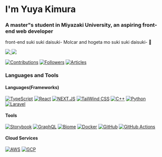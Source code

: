 <h1>I'm Yuya Kimura</h1>
<h3>A master"s student in Miyazaki University, an aspiring front-end web developer</h3>

front-end suki suki daisuki-
Molcar and hogeta mo suki suki daisuki- 🐹

<a href="https://x.com/Hogeta_KL" target="_blank" rel="noopener">
  <img src="https://img.shields.io/badge/-Twitter-1DA1F2?style=flat&amp;logo=twitter&amp;logoColor=white">
</a>
<a href="https://qiita.com/hogeta_KL" target="_blank" rel="noopener">
  <img src="https://img.shields.io/badge/-Qiita-55C500?style=flat&amp;logo=qiita&amp;logoColor=white">
</a>

[![Contributions](https://badgen.org/img/qiita/hogeta_KL/contributions?style=plastic)](https://qiita.com/hogeta_KL)
[![Followers](https://badgen.org/img/qiita/hogeta_KL/followers?style=plastic)](https://qiita.com/hogeta_KL)
[![Articles](https://badgen.org/img/qiita/hogeta_KL/articles?style=plastic)](https://qiita.com/hogeta_KL)

<h3>Languages and Tools</h3>

<h4>Languages(Frameworks)</h4>

[![ TypeScript](https://img.shields.io/static/v1?label=&message=TypeScript&color=3178C6&style=flat&logo=typescript&logoColor=white)](https://www.typescriptlang.org/)
[![ React](https://img.shields.io/static/v1?label=&message=React&color=61DAFB&style=flat&logo=React&logoColor=black)](https://reactjs.org/)
[![ NEXT.JS](https://img.shields.io/static/v1?label=&message=Next.js&color=232F3E&style=flat&logo=nextdotjs&logoColor=white)](https://nextjs.org/)
[![ TailWind CSS](https://img.shields.io/static/v1?label=&message=TailWind%20CSS&color=06B6D4&style=flat&logo=tailwindcss&logoColor=white)](https://tailwindcss.com/)
[![ C++](https://img.shields.io/static/v1?label=&message=C%2B%2B&color=#00599C&style=flat&logo=c%2B%2B&logoColor=white)](https://isocpp.org/)
[![ Python](https://img.shields.io/static/v1?label=&message=Python&color=3776AB&style=flat&logo=python&logoColor=white)](https://www.python.org/)
[![ Laravel](https://img.shields.io/badge/Laravel-2e2e2e?logo=laravel)](https://laravel.com/)

<h4>Tools</h4>

[![ Storybook](https://img.shields.io/static/v1?label=&message=Storybook&color=FF4785&style=flat&logo=storybook&logoColor=white)](<[https://reactjs.org/](https://storybook.js.org/)>)
[![ GraphQL](https://img.shields.io/static/v1?label=&message=GraphQL&color=E10098&style=flat&logo=graphql&logoColor=white)](https://graphql.org/)
[![ Biome](https://img.shields.io/badge/biome-60a5fa?style=flat&logo=biome&logoColor=white)](https://biomejs.dev/)
[![ Docker](https://img.shields.io/static/v1?label=&message=Docker&color=2496ED&style=flat&logo=docker&logoColor=white)](https://www.docker.com/)
[![ GitHub](https://img.shields.io/static/v1?label=&message=GitHub&color=181717&style=flat&logo=github&logoColor=white)](https://github.com/features/)
[![ GitHub Actions](https://img.shields.io/static/v1?label=&message=GitHub%20Actions&color=2088FF&style=flat&logo=github%20actions&logoColor=white)](https://github.com/features/actions)

<h4>Cloud Services</h4>

[![ AWS](https://img.shields.io/badge/Amazon_AWS-FF9900?style=for-the-badge&style=flat&logoColor=white)](https://aws.amazon.com/)
[![ GCP](https://img.shields.io/static/v1?label=&message=GCP&color=4285F4&style=flat&logo=google-cloud&logoColor=white)](https://cloud.google.com/)
